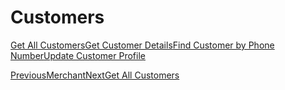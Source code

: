 # Customers

[Get All Customers](/xpress-wallet-api/merchant/customers/get-all-customers)[Get Customer Details](/xpress-wallet-api/merchant/customers/get-customer-details)[Find Customer by Phone Number](/xpress-wallet-api/merchant/customers/find-customer-by-phone-number)[Update Customer Profile](/xpress-wallet-api/merchant/customers/update-customer-profile)

[PreviousMerchant](/xpress-wallet-api/merchant)[NextGet All Customers](/xpress-wallet-api/merchant/customers/get-all-customers)